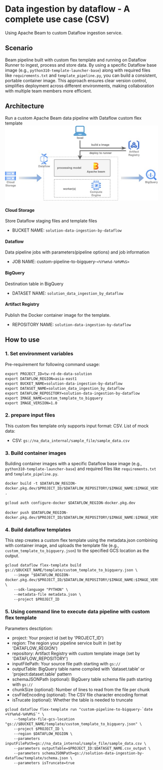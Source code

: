 # Data ingestion by dataflow - A complete use case (CSV)
Using Apache Beam to custom Dataflow ingestion service.

## Scenario
Beam pipeline built with custom flex template and running on Dataflow Runner to ingest, process and store data. 
By using a specific Dataflow base image (e.g., `python310-template-launcher-base`) along with required files like `requirements.txt` and `template_pipeline.py`, you can build a consistent, portable container image. This approach ensures clear version control, simplifies deployment across different environments, making collaboration with multiple team members more efficient.

## Architecture
Run a custom Apache Beam data pipeline with Dataflow custom flex template  
![architecture_complete_use_case](/images/architecture_complete_use_case.jpg)

#### Cloud Storage
Store Dataflow staging files and template files
- BUCKET NAME: `solution-data-ingestion-by-dataflow`

#### Dataflow
Data pipeline jobs with parameters(pipeline options) and job information
- JOB NAME: custom-pipeline-to-bigquery-`<%Y%m%d-%H%M%S>`

#### BigQuery
Destination table in BigQuery
- DATASET NAME: `solution_data_ingestion_by_dataflow`

#### Artifact Registry
Publish the Docker container image for the template.
- REPOSITORY NAME: `solution-data-ingestion-by-dataflow`


## How to use
### 1. Set environment variables
Pre-requirement for following command usage:
```shell
export PROJECT_ID=tw-rd-de-data-solution
export DATAFLOW_REGION=asia-east1
export BUCKET_NAME=solution-data-ingestion-by-dataflow
export DATASET_NAME=solution_data_ingestion_by_dataflow
export DATAFLOW_REPOSITORY=solution-data-ingestion-by-dataflow  
export IMAGE_NAME=custom_template_to_bigquery
export IMAGE_VERSION=1.0
```

### 2. prepare input files 
This custom flex template only supports input format: CSV. 
List of mock data: 
- CSV: `gs://na_data_internal/sample_file/sample_data.csv`


### 3. Build container images
Building container images with a specific Dataflow base image (e.g., `python310-template-launcher-base`) and required files like `requirements.txt` and `template_pipeline.py`. 
```shell
docker build -t $DATAFLOW_REGION-docker.pkg.dev/$PROJECT_ID/$DATAFLOW_REPOSITORY/$IMAGE_NAME:$IMAGE_VERSION .

gcloud auth configure-docker $DATAFLOW_REGION-docker.pkg.dev

docker push $DATAFLOW_REGION-docker.pkg.dev/$PROJECT_ID/$DATAFLOW_REPOSITORY/$IMAGE_NAME:$IMAGE_VERSION
```

### 4. Build dataflow templates
This step creates a custom flex template using the metadata.json combining with container image, and uploads the template file (e.g., `custom_template_to_bigquery.json`) to the specified GCS location as the output.
```shell
gcloud dataflow flex-template build gs://$BUCKET_NAME/template/custom_template_to_bigquery.json \
    --image "$DATAFLOW_REGION-docker.pkg.dev/$PROJECT_ID/$DATAFLOW_REPOSITORY/$IMAGE_NAME:$IMAGE_VERSION" \
    --sdk-language "PYTHON" \
    --metadata-file metadata.json \
    --project $PROJECT_ID
```

### 5. Using command line to execute data pipeline with custom flex template
Parameters desctiption:
- project: Your project id (set by 'PROJECT_ID')
- region: The region your pipeline service built in (set by 'DATAFLOW_REGION')
- repository: Artifact Registry with custom template image (set by 'DATAFLOW_REPOSITORY')
- inputFilePath: Your source file path starting with `gs://` 
- outputTable: BigQuery table name compiled with 'dataset.table' or 'project:dataset.table' pattern
- schemaJSONPath (optional): BigQuery table schema file path starting with `gs://` 
- chunkSize (optional): Number of lines to read from the file per chunk
- csvFileEncoding (optional): The CSV file character encoding format
- isTrucate (optional): Whether the table is needed to truncate

```shell
gcloud dataflow flex-template run "custom-pipeline-to-bigquery-`date +%Y%m%d-%H%M%S`" \
    --template-file-gcs-location "gs://$BUCKET_NAME/template/custom_template_to_bigquery.json" \
    --project $PROJECT_ID \
    --region $DATAFLOW_REGION \
    --parameters inputFilePath=gs://na_data_internal/sample_file/sample_data.csv \
    --parameters outputTable=$PROJECT_ID:$DATASET_NAME.csv_output \
    --parameters schemaJSONPath=gs://solution-data-ingestion-by-dataflow/template/schema.json \
    --parameters isTruncate=true
```

